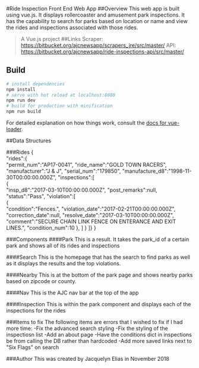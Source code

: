 #Ride Inspection Front End Web App
##Overview
This web app is built using vue.js. It displays rollercoaster and amusement park inspections. It has the capability to search for parks based on location or name and view the rides and inspections associated with those rides. 

> A Vue.js project
##Links
Scraper: https://bitbucket.org/ajcnewsapp/scrapers_jre/src/master/
API: https://bitbucket.org/ajcnewsapp/ride-inspections-api/src/master/

## Build
``` bash
# install dependencies
npm install
# serve with hot reload at localhost:8080
npm run dev
# build for production with minification
npm run build
```
For detailed explanation on how things work, consult the [docs for vue-loader](http://vuejs.github.io/vue-loader).

##Data Structures

###Rides
{  
   "rides":{  
      "permit_num":"AP17-0041",
      "ride_name":"GOLD TOWN RACERS",
      "manufacturer":"J & J",
      "serial_num":"179850",
      "manufacture_d8":"1998-11-30T00:00:00.000Z",
      "inspections":[  
         {  
            "insp_d8":"2017-03-10T00:00:00.000Z",
            "post_remarks":null,
            "status":"Pass",
            "violation":[  
               {  
                  "condition":"Fences.",
                  "violation_date":"2017-02-21T00:00:00.000Z",
                  "correction_date":null,
                  "resolve_date":"2017-03-10T00:00:00.000Z",
                  "comment":"SECURE CHAIN LINK FENCE ON ENTERANCE AND EXIT LINES.",
                  "condition_num":10
               },
            ]
         }
      ]}
}


###Components
####Park
This is a result. It takes the park_id of a certain park and shows all of its rides and inspections

####Search
This is the homepage that has the search to find parks as well as it displays the results and the top violations.

####Nearby
This is at the bottom of the park page and shows nearby parks based on zipcode or county.

####Nav
This is the AJC nav bar at the top of the app

####Inspection
This is within the park component and displays each of the inspections for the rides

###Items to fix
The following items are errors that I wished to fix if I had more time:
-Fix the advanced search styling
-Fix the styling of the inspectiosn list
-Add an about page
-Have the conditions dict in inspections be from calling the DB rather than hardcoded
-Add more saved links next to "Six Flags" on search

###Author
This was created by Jacquelyn Elias in November 2018
